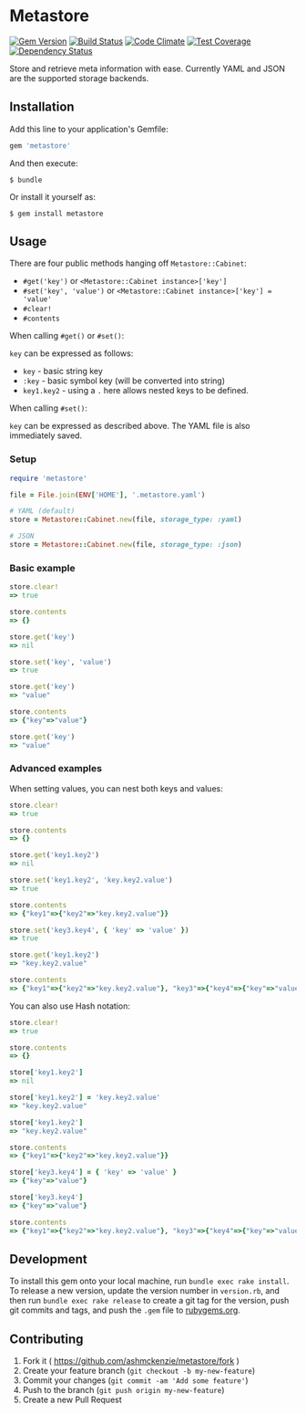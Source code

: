 # Metastore

[![Gem Version](https://badge.fury.io/rb/metastore.svg)](http://badge.fury.io/rb/metastore)
[![Build Status](https://travis-ci.org/ashmckenzie/metastore.svg?branch=wip)](https://travis-ci.org/ashmckenzie/metastore)
[![Code Climate](https://codeclimate.com/github/ashmckenzie/metastore/badges/gpa.svg)](https://codeclimate.com/github/ashmckenzie/metastore)
[![Test Coverage](https://codeclimate.com/github/ashmckenzie/metastore/badges/coverage.svg)](https://codeclimate.com/github/ashmckenzie/metastore)
[![Dependency Status](https://gemnasium.com/ashmckenzie/metastore.svg)](https://gemnasium.com/ashmckenzie/metastore)

Store and retrieve meta information with ease.  Currently YAML and JSON are the supported storage backends.

## Installation

Add this line to your application's Gemfile:

```ruby
gem 'metastore'
```

And then execute:

    $ bundle

Or install it yourself as:

    $ gem install metastore

## Usage

There are four public methods hanging off `Metastore::Cabinet`:

* `#get('key')` or `<Metastore::Cabinet instance>['key']`
* `#set('key', 'value')` or `<Metastore::Cabinet instance>['key'] = 'value'`
* `#clear!`
* `#contents`

When calling `#get()` or `#set()`:

`key` can be expressed as follows:

  * `key` - basic string key
  * `:key` - basic symbol key (will be converted into string)
  * `key1.key2` - using a `.` here allows nested keys to be defined.

When calling `#set()`:

`key` can be expressed as described above.  The YAML file is also immediately saved.

### Setup

```ruby
require 'metastore'

file = File.join(ENV['HOME'], '.metastore.yaml')

# YAML (default)
store = Metastore::Cabinet.new(file, storage_type: :yaml)

# JSON
store = Metastore::Cabinet.new(file, storage_type: :json)
```

### Basic example

```ruby
store.clear!
=> true

store.contents
=> {}

store.get('key')
=> nil

store.set('key', 'value')
=> true

store.get('key')
=> "value"

store.contents
=> {"key"=>"value"}

store.get('key')
=> "value"
```

### Advanced examples

When setting values, you can nest both keys and values:

```ruby
store.clear!
=> true

store.contents
=> {}

store.get('key1.key2')
=> nil

store.set('key1.key2', 'key.key2.value')
=> true

store.contents
=> {"key1"=>{"key2"=>"key.key2.value"}}

store.set('key3.key4', { 'key' => 'value' })
=> true

store.get('key1.key2')
=> "key.key2.value"

store.contents
=> {"key1"=>{"key2"=>"key.key2.value"}, "key3"=>{"key4"=>{"key"=>"value"}}}
```

You can also use Hash notation:

```ruby
store.clear!
=> true

store.contents
=> {}

store['key1.key2']
=> nil

store['key1.key2'] = 'key.key2.value'
=> "key.key2.value"

store['key1.key2']
=> "key.key2.value"

store.contents
=> {"key1"=>{"key2"=>"key.key2.value"}}

store['key3.key4'] = { 'key' => 'value' }
=> {"key"=>"value"}

store['key3.key4']
=> {"key"=>"value"}

store.contents
=> {"key1"=>{"key2"=>"key.key2.value"}, "key3"=>{"key4"=>{"key"=>"value"}}}
```

## Development

To install this gem onto your local machine, run `bundle exec rake install`. To release a new version, update the version number in `version.rb`, and then run `bundle exec rake release` to create a git tag for the version, push git commits and tags, and push the `.gem` file to [rubygems.org](https://rubygems.org).

## Contributing

1. Fork it ( https://github.com/ashmckenzie/metastore/fork )
2. Create your feature branch (`git checkout -b my-new-feature`)
3. Commit your changes (`git commit -am 'Add some feature'`)
4. Push to the branch (`git push origin my-new-feature`)
5. Create a new Pull Request

